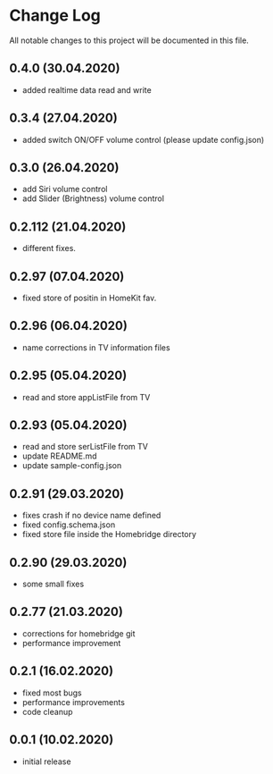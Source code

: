 # Change Log
All notable changes to this project will be documented in this file.
## 0.4.0 (30.04.2020)
- added realtime data read and write

## 0.3.4 (27.04.2020)
- added switch ON/OFF volume control (please update config.json)

## 0.3.0 (26.04.2020)
- add Siri volume control
- add Slider (Brightness) volume control

## 0.2.112 (21.04.2020)
- different fixes.

## 0.2.97 (07.04.2020)
- fixed store of positin in HomeKit fav.

## 0.2.96 (06.04.2020)
- name corrections in TV information files

## 0.2.95 (05.04.2020)
- read and store appListFile from TV

## 0.2.93 (05.04.2020)
- read and store serListFile from TV
- update README.md
- update sample-config.json

## 0.2.91 (29.03.2020)
- fixes crash if no device name defined
- fixed config.schema.json
- fixed store file inside the Homebridge directory

## 0.2.90 (29.03.2020)
- some small fixes

## 0.2.77 (21.03.2020)
- corrections for homebridge git
- performance improvement

## 0.2.1 (16.02.2020)
- fixed most bugs
- performance improvements
- code cleanup

## 0.0.1 (10.02.2020)
- initial release
